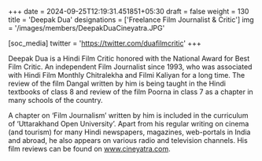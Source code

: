 +++
date = 2024-09-25T12:19:31.451851+05:30
draft = false
weight = 130
title = 'Deepak Dua'
designations = ['Freelance Film Journalist & Critic']
img = '/images/members/DeepakDuaCineyatra.JPG'

[soc_media]
twitter = 'https://twitter.com/duafilmcritic'
+++

Deepak Dua is a Hindi Film Critic honored with the National Award for Best Film Critic. An independent Film Journalist since 1993, who was associated with Hindi Film Monthly Chitralekha and Filmi Kaliyan for a long time. The review of the film Dangal written by him is being taught in the Hindi textbooks of class 8 and review of the film Poorna in class 7 as a chapter in many schools of the country.

A chapter on ‘Film Journalism’ written by him is included in the curriculum of ‘Uttarakhand Open University’. Apart from his regular writing on cinema (and tourism) for many Hindi newspapers, magazines, web-portals in India and abroad, he also appears on various radio and television channels. His film reviews can be found on www.cineyatra.com.

